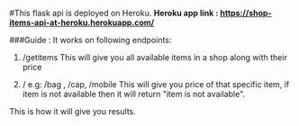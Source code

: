 #This flask api is deployed on Heroku.
**Heroku app link : https://shop-items-api-at-heroku.herokuapp.com/**

###Guide :
It works on following endpoints:

1) /getitems 
This will give you all available items in a shop along with their price

2) /<provide any item name>
e.g: /bag , /cap, /mobile
This will give you price of that specific item, if item is not available then it will return "item is not available".

This is how it will give you results.
